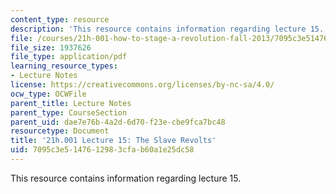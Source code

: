 ```yaml
---
content_type: resource
description: 'This resource contains information regarding lecture 15. '
file: /courses/21h-001-how-to-stage-a-revolution-fall-2013/7095c3e5147612983cfab60a1e25dc58_MIT21H_001F13_lec_15.pdf
file_size: 1937626
file_type: application/pdf
learning_resource_types:
- Lecture Notes
license: https://creativecommons.org/licenses/by-nc-sa/4.0/
ocw_type: OCWFile
parent_title: Lecture Notes
parent_type: CourseSection
parent_uid: dae7e76b-4a2d-6d70-f23e-cbe9fca7bc48
resourcetype: Document
title: '21h.001 Lecture 15: The Slave Revolts'
uid: 7095c3e5-1476-1298-3cfa-b60a1e25dc58
---
```

This resource contains information regarding lecture 15. 